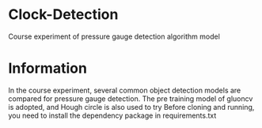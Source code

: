 # Clock-Detection
Course experiment of pressure gauge detection algorithm model
# Information
In the course experiment, several common object detection models are compared for pressure gauge detection. The pre training model of gluoncv is adopted, and Hough circle is also used to try Before cloning and running, you need to install the dependency package in requirements.txt
